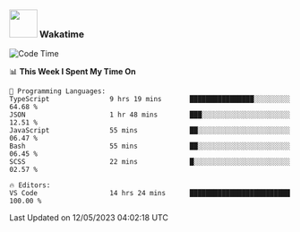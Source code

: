 ### <img src="https://media.giphy.com/media/VgCDAzcKvsR6OM0uWg/giphy.gif" width="50"> Wakatime

  <!--START_SECTION:waka-->
![Code Time](http://img.shields.io/badge/Code%20Time-1%2C405%20hrs%2018%20mins-blue)

📊 **This Week I Spent My Time On** 

```text
💬 Programming Languages: 
TypeScript               9 hrs 19 mins       ████████████████░░░░░░░░░   64.68 % 
JSON                     1 hr 48 mins        ███░░░░░░░░░░░░░░░░░░░░░░   12.51 % 
JavaScript               55 mins             ██░░░░░░░░░░░░░░░░░░░░░░░   06.47 % 
Bash                     55 mins             ██░░░░░░░░░░░░░░░░░░░░░░░   06.45 % 
SCSS                     22 mins             █░░░░░░░░░░░░░░░░░░░░░░░░   02.57 % 

🔥 Editors: 
VS Code                  14 hrs 24 mins      █████████████████████████   100.00 % 
```


 Last Updated on 12/05/2023 04:02:18 UTC
<!--END_SECTION:waka-->
